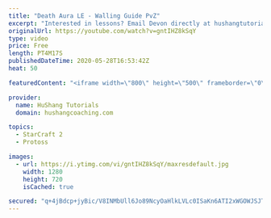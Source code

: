 ```yaml
---
title: "Death Aura LE - Walling Guide PvZ"
excerpt: "Interested in lessons? Email Devon directly at hushangtutorials@outlook.com ------------------------------------------------------------------------------------------------------- Want to support HuShang Tutorials directly? Patreon is a website where you can contribute a monthly donation that will help"
originalUrl: https://youtube.com/watch?v=gntIHZ8kSqY
type: video
price: Free
length: PT4M17S
publishedDateTime: 2020-05-28T16:53:42Z
heat: 50

featuredContent: "<iframe width=\"800\" height=\"500\" frameborder=\"0\" src=\"https://www.youtube.com/embed/gntIHZ8kSqY\" allow=\"accelerometer; autoplay; encrypted-media; gyroscope; picture-in-picture\" allowfullscreen></iframe>"

provider:
  name: HuShang Tutorials
  domain: hushangcoaching.com

topics:
  - StarCraft 2
  - Protoss

images:
  - url: https://i.ytimg.com/vi/gntIHZ8kSqY/maxresdefault.jpg
    width: 1280
    height: 720
    isCached: true

secured: "q+4jBdcp+jyBic/V8INMbUll6Jo89NcyOaHlkLVLc0ISaKn6ATI2xWGOWJSJTTGL+D5JwX5zDJ0VqowEaH0rvqk/wVSQ/bWwAQR/GAHyHqgpefMWIjHwRvT9m4SfJHM6pTGMtSNQhAA1ORryX23k7t6SEQjy55Simu0jPQ9ZHOe0Lk4KtXdBgGvagAbJtujfgeQv3gestQXW1Sw90DW3WVG6ZBM0DprfN82drHYrmx4OwNVUMrHgXULVsoIuDjK4HyImPyKHNOhQA4AQ+dnyjyqznEutyGaRnnbCdLuAN8DCXhdKl5UCyYxv4uMq2L+tGIYsrMcTJp71I0H5sgOl2UB7FkEjqAX7PWeS5xduQ8i+kFtVNdwszMUV7bvHPAkxMavpGPNk39c8WulEt6OT/Ob8ozOCBeOucYu3CfrHoaQ=;6//aiq2NG6xnSYpjk8rcDg=="
---
```


